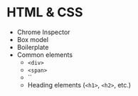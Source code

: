 # HTML & CSS

* Chrome Inspector
* Box model
* Boilerplate
* Common elements
    * `<div>`
    * `<span>`
    * ``
    * Heading elements (`<h1>`, `<h2>`, etc.)
